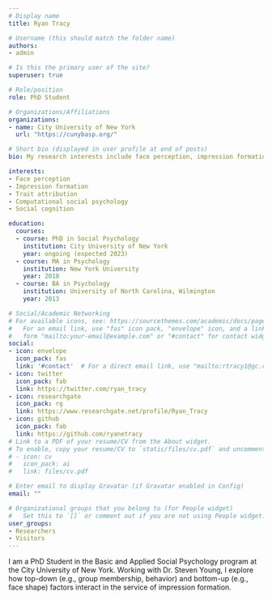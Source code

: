 ```yaml
---
# Display name
title: Ryan Tracy

# Username (this should match the folder name)
authors:
- admin

# Is this the primary user of the site?
superuser: true

# Role/position
role: PhD Student

# Organizations/Affiliations
organizations:
- name: City University of New York
  url: "https://cunybasp.org/"

# Short bio (displayed in user profile at end of posts)
bio: My research interests include face perception, impression formation, and broad aspects of social cognition.

interests:
- Face perception
- Impression formation
- Trait attribution
- Computational social psychology
- Social cognition

education:
  courses:
  - course: PhD in Social Psychology
    institution: City University of New York
    year: ongoing (expected 2023)
  - course: MA in Psychology
    institution: New York University
    year: 2018
  - course: BA in Psychology
    institution: University of North Carolina, Wilmington
    year: 2013

# Social/Academic Networking
# For available icons, see: https://sourcethemes.com/academic/docs/page-builder/#icons
#   For an email link, use "fas" icon pack, "envelope" icon, and a link in the
#   form "mailto:your-email@example.com" or "#contact" for contact widget.
social:
- icon: envelope
  icon_pack: fas
  link: '#contact'  # For a direct email link, use "mailto:rtracy1@gc.cuny.edu".
- icon: twitter
  icon_pack: fab
  link: https://twitter.com/ryan_tracy
- icon: researchgate
  icon_pack: rg
  link: https://www.researchgate.net/profile/Ryan_Tracy
- icon: github
  icon_pack: fab
  link: https://github.com/ryanetracy
# Link to a PDF of your resume/CV from the About widget.
# To enable, copy your resume/CV to `static/files/cv.pdf` and uncomment the lines below.
# - icon: cv
#   icon_pack: ai
#   link: files/cv.pdf

# Enter email to display Gravatar (if Gravatar enabled in Config)
email: ""

# Organizational groups that you belong to (for People widget)
#   Set this to `[]` or comment out if you are not using People widget.
user_groups:
- Researchers
- Visitors
---
```


I am a PhD Student in the Basic and Applied Social Psychology program at the City University of New York. Working with Dr. Steven Young, I explore how top-down (e.g., group membership, behavior) and bottom-up (e.g., face shape) factors interact in the service of impression formation.
